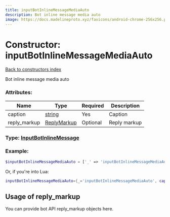 ```yaml
---
title: inputBotInlineMessageMediaAuto
description: Bot inline message media auto
image: https://docs.madelineproto.xyz/favicons/android-chrome-256x256.png
---
```

# Constructor: inputBotInlineMessageMediaAuto  
[Back to constructors index](index.md)



Bot inline message media auto

### Attributes:

| Name     |    Type       | Required | Description |
|----------|---------------|----------|-------------|
|caption|[string](../types/string.md) | Yes|Caption|
|reply\_markup|[ReplyMarkup](../types/ReplyMarkup.md) | Optional|Reply markup|



### Type: [InputBotInlineMessage](../types/InputBotInlineMessage.md)


### Example:

```php
$inputBotInlineMessageMediaAuto = ['_' => 'inputBotInlineMessageMediaAuto', 'caption' => 'string', 'reply_markup' => ReplyMarkup];
```  


Or, if you're into Lua:

```lua
inputBotInlineMessageMediaAuto={_='inputBotInlineMessageMediaAuto', caption='string', reply_markup=ReplyMarkup}

```



## Usage of reply_markup

You can provide bot API reply_markup objects here.  


